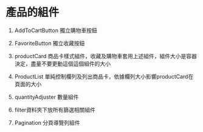 # 產品的組件

1. AddToCartButton 獨立購物車按鈕

2. FavoriteButton 獨立收藏按鈕

3. productCard 商品卡樣式組件，收藏及購物車套用上述組件，組件大小是容器決定，盡量不要更動這個這個組件的大小

4. ProductList 單純控制欄列及列出商品卡，依據欄列大小影響productCard在頁面的大小

5. quantityAdjuster 數量組件

6. filter資料夾下放所有篩選相關組件

7. Pagination 分頁導覽列組件